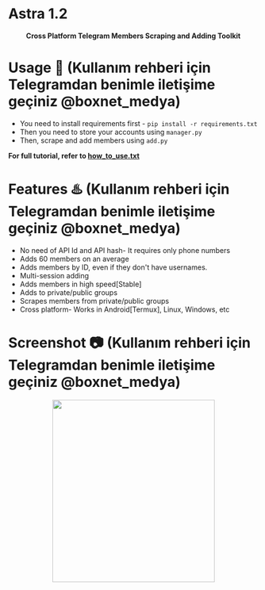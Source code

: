 # Astra 1.2
<p align='center'><b>Cross Platform Telegram Members Scraping and Adding Toolkit</b></p>

# Usage 🧰 (Kullanım rehberi için Telegramdan benimle iletişime geçiniz @boxnet_medya)

* You need to install requirements first - `pip install -r requirements.txt`
* Then you need to store your accounts using `manager.py`
* Then, scrape and add members using `add.py`

<b> For full tutorial, refer to <a href='https://github.com/Cryptonian007/Astra/blob/main/how_to_use.txt'>how_to_use.txt</a> </b>

# Features ♨️ (Kullanım rehberi için Telegramdan benimle iletişime geçiniz @boxnet_medya)

* No need of API Id and API hash- It requires only phone numbers
* Adds 60 members on an average
* Adds members by ID, even if they don't have usernames.
* Multi-session adding 
* Adds members in high speed[Stable]
* Adds to private/public groups
* Scrapes members from private/public groups
* Cross platform- Works in Android[Termux], Linux, Windows, etc

# Screenshot 📷 (Kullanım rehberi için Telegramdan benimle iletişime geçiniz @boxnet_medya)
<p align='center'><img src='https://github.com/Cryptonian007/Astra/blob/main/img/img1.jpg' width='327' height='368.5'></p>
